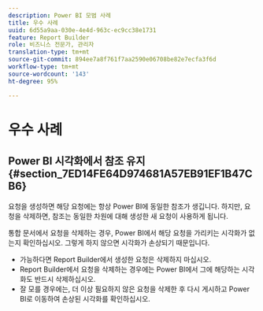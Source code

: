 ```yaml
---
description: Power BI 모범 사례
title: 우수 사례
uuid: 6d55a9aa-030e-4e4d-963c-ec9cc38e1731
feature: Report Builder
role: 비즈니스 전문가, 관리자
translation-type: tm+mt
source-git-commit: 894ee7a8f761f7aa2590e06708be82e7ecfa3f6d
workflow-type: tm+mt
source-wordcount: '143'
ht-degree: 95%

---
```



# 우수 사례

## Power BI 시각화에서 참조 유지 {#section_7ED14FE64D974681A57EB91EF1B47CB6}

요청을 생성하면 해당 요청에는 항상 Power BI에 동일한 참조가 생깁니다. 하지만, 요청을 삭제하면, 참조는 동일한 차원에 대해 생성한 새 요청이 사용하게 됩니다.

통합 문서에서 요청을 삭제하는 경우, Power BI에서 해당 요청을 가리키는 시각화가 없는지 확인하십시오. 그렇게 하지 않으면 시각화가 손상되기 때문입니다.

* 가능하다면 Report Builder에서 생성한 요청은 삭제하지 마십시오.
* Report Builder에서 요청을 삭제하는 경우에는 Power BI에서 그에 해당하는 시각화도 반드시 삭제하십시오.
* 잘 모를 경우에는, 더 이상 필요하지 않은 요청을 삭제한 후 다시 게시하고 Power BI로 이동하여 손상된 시각화를 확인하십시오.

